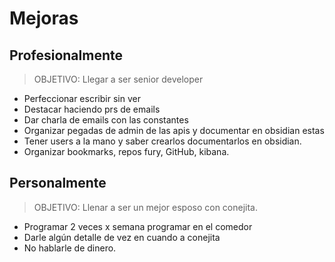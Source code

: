# Mejoras

## Profesionalmente

> OBJETIVO: Llegar a ser senior developer

* Perfeccionar escribir sin ver
* Destacar haciendo prs de emails
* Dar charla de emails con las constantes
* Organizar pegadas de admin de las apis y documentar en obsidian estas
* Tener users a la mano y saber crearlos documentarlos en obsidian.
* Organizar bookmarks, repos fury, GitHub, kibana.

## Personalmente

> OBJETIVO: Llenar a ser un mejor esposo con conejita.

* Programar 2 veces x semana programar en el comedor
* Darle algún detalle de vez en cuando a conejita
* No hablarle de dinero.
